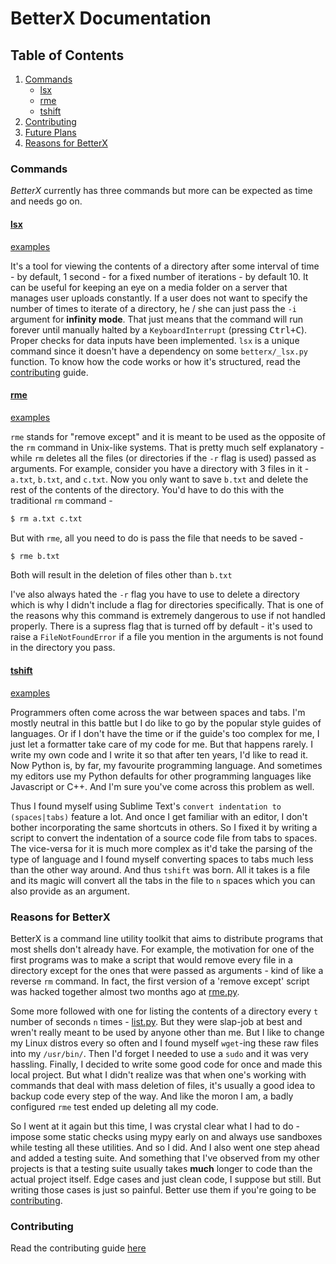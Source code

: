 # BetterX Documentation

## Table of Contents

1. [Commands](#commands)
	+ [lsx](#lsx)
	+ [rme](#rme)
	+ [tshift](#tshift)
2. [Contributing](#contributing)
3. [Future Plans](#future-plans)
4. [Reasons for BetterX](#reasons-for-betterx)

### Commands

_BetterX_ currently has three commands but more can be expected as time and needs go on.

#### [lsx](commands/lsx.md)

[examples](commands/lsx.md#examples)

It's a tool for viewing the contents of a directory after some interval of time - by default, 1 second - for a fixed number of iterations - by default 10. It can be useful for keeping an eye on a media folder on a server that manages user uploads constantly. If a user does not want to specify the number of times to iterate of a directory, he / she can just pass the `-i` argument for __infinity mode__. That just means that the command will run forever until manually halted by a `KeyboardInterrupt` (pressing <kbd>Ctrl+C</kbd>). Proper checks for data inputs have been implemented. `lsx` is a unique command since it doesn't have a dependency on some `betterx/_lsx.py` function. To know how the code works or how it's structured, read the [contributing](#contributing) guide.

#### [rme](commands/rme.md)

[examples](commands/rme.md#examples)

`rme` stands for "remove except" and it is meant to be used as the opposite of the `rm` command in Unix-like systems. That is pretty much self explanatory - while `rm` deletes all the files (or directories if the `-r` flag is used) passed as arguments. For example, consider you have a directory with 3 files in it - `a.txt`, `b.txt`, and `c.txt`. Now you only want to save `b.txt` and delete the rest of the contents of the directory. You'd have to do this with the traditional `rm` command - 

```sh
$ rm a.txt c.txt
```

But with `rme`, all you need to do is pass the file that needs to be saved - 
```sh
$ rme b.txt
```

Both will result in the deletion of files other than `b.txt`

I've also always hated the `-r` flag you have to use to delete a directory which is why I didn't include a flag for directories specifically. That is one of the reasons why this command is extremely dangerous to use if not handled properly. There is a supress flag that is turned off by default - it's used to raise a `FileNotFoundError` if a file you mention in the arguments is not found in the directory you pass.

#### [tshift](commands/tshift.md)

[examples](commands/tshift.md#examples)

Programmers often come across the war between spaces and tabs. I'm mostly neutral in this battle but I do like to go by the popular style guides of languages. Or if I don't have the time or if the guide's too complex for me, I just let a formatter take care of my code for me. But that happens rarely. I write my own code and I write it so that after ten years, I'd like to read it. Now Python is, by far, my favourite programming language. And sometimes my editors use my Python defaults for other programming languages like Javascript or C++. And I'm sure you've come across this problem as well. 

Thus I found myself using Sublime Text's `convert indentation to (spaces|tabs)` feature a lot. And once I get familiar with an editor, I don't bother incorporating the same shortcuts in others. So I fixed it by writing a script to convert the indentation of a source code file from tabs to spaces. The vice-versa for it is much more complex as it'd take the parsing of the type of language and I found myself converting spaces to tabs much less than the other way around. And thus `tshift` was born. All it takes is a file and its magic will convert all the tabs in the file to `n` spaces which you can also provide as an argument.

### Reasons for BetterX

BetterX is a command line utility toolkit that aims to distribute programs that most shells don't already have. For example, the motivation for one of the first programs was to make a script that would remove every file in a directory except for the ones that were passed as arguments - kind of like a reverse `rm` command. In fact, the first version of a 'remove except' script was hacked together almost two months ago at [rme.py](https://gist.github.com/mentix02/8baff0b2e7e59b9b0a5d8860d363dde8).

Some more followed with one for listing the contents of a directory every `t` number of seconds `n` times - [list.py](https://gist.github.com/mentix02/b49d051a2d181a689abc72e548bce314). But they were slap-job at best and wren't really meant to be used by anyone other than me. But I like to change my Linux distros every so often and I found myself `wget`-ing these raw files into my `/usr/bin/`. Then I'd forget I needed to use a `sudo` and it was very hassling. Finally, I decided to write some good code for once and made this local project. But what I didn't realize was that when one's working with commands that deal with mass deletion of files, it's usually a good idea to backup code every step of the way. And like the moron I am, a badly configured `rme` test ended up deleting all my code.

So I went at it again but this time, I was crystal clear what I had to do - impose some static checks using mypy early on and always use sandboxes while testing all these utilities. And so I did. And I also went one step ahead and added a testing suite. And something that I've observed from my other projects is that a testing suite usually takes **much** longer to code than the actual project itself. Edge cases and just clean code, I suppose but still. But writing those cases is just so painful. Better use them if you're going to be [contributing](#contributing).

### Contributing

Read the contributing guide [here](CONTRIBUTING.md)
